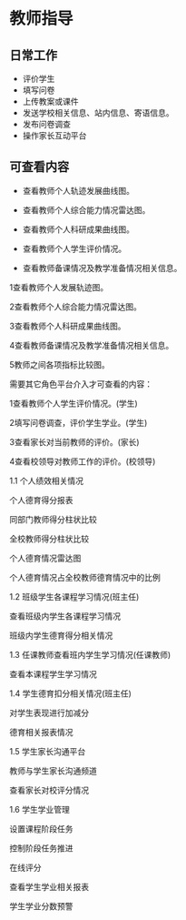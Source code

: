 # 教师指导

## 日常工作

* 评价学生
* 填写问卷
* 上传教案或课件
* 发送学校相关信息、站内信息、寄语信息。
* 发布问卷调查
* 操作家长互动平台

## 可查看内容

* 查看教师个人轨迹发展曲线图。
* 查看教师个人综合能力情况雷达图。

* 查看教师个人科研成果曲线图。

* 查看教师个人学生评价情况。

* 查看教师备课情况及教学准备情况相关信息。


1查看教师个人发展轨迹图。

2查看教师个人综合能力情况雷达图。

3查看教师个人科研成果曲线图。

4查看教师备课情况及教学准备情况相关信息。

5教师之间各项指标比较图。

需要其它角色平台介入才可查看的内容：

1查看教师个人学生评价情况。(学生)

2填写问卷调查，评价学生学业。(学生)

3查看家长对当前教师的评价。(家长)

4查看校领导对教师工作的评价。(校领导)


1.1 个人绩效相关情况

个人德育得分报表

同部门教师得分柱状比较

全校教师得分柱状比较

个人德育情况雷达图

个人德育情况占全校教师德育情况中的比例

1.2 班级学生各课程学习情况(班主任)

查看班级内学生各课程学习情况

班级内学生德育得分相关情况

1.3 任课教师查看班内学生学习情况(任课教师)

查看本课程学生学习情况

1.4 学生德育扣分相关情况(班主任)

对学生表现进行加减分

德育相关报表情况

1.5 学生家长沟通平台

教师与学生家长沟通频道

查看家长对校评分情况

1.6 学生学业管理

设置课程阶段任务

控制阶段任务推进

在线评分

查看学生学业相关报表

学生学业分数预警

